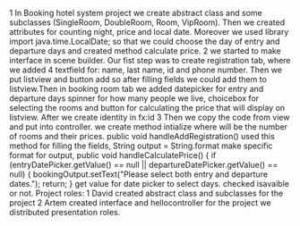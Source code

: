 1 In Booking hotel system project we create abstract class and some subclasses
(SingleRoom, DoubleRoom, Room, VipRoom).
Then we created attributes for counting night, price and local date. Moreover
we used library import java.time.LocalDate; so that we could choose the day of
entry and departure days and created method calculate price.
2 we started to make interface in scene builder. Our fist step was to 
create registration tab, where we added 4 textfield for: name, last name, id and phone
number. Then we put listview and button add so after filling fields we could add them
to listview.Then in booking room tab we added datepicker for entry and departure days
spinner for how many people we live, choicebox for selecting the rooms and 
button for calculating the price that will display on listview. After we create identity in fx:id
3 Then we copy the code from view and put into controller.
we create method intialize where will be the number of rooms and their prices.
public void handleAddRegistration()  used this method for filling the fields,
String output = String.format make specific format for output,
public void handleCalculatePrice() {
        if (entryDatePicker.getValue() == null || departureDatePicker.getValue() == null) {
            bookingOutput.setText("Please select both entry and departure dates.");
            return;
        } get value for date picker to select days.
checked isavaible or not.
Project roles:
1 David created abstract class and subclasses for the project 
2 Artem created interface and hellocontroller for the project 
we distributed presentation roles. 

